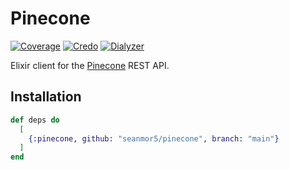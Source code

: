 # Pinecone

[![Coverage](https://github.com/MikaAK/pinecone/actions/workflows/coverage.yml/badge.svg)](https://github.com/MikaAK/pinecone/actions/workflows/coverage.yml)
[![Credo](https://github.com/MikaAK/pinecone/actions/workflows/credo.yml/badge.svg)](https://github.com/MikaAK/pinecone/actions/workflows/credo.yml)
[![Dialyzer](https://github.com/MikaAK/pinecone/actions/workflows/dialyzer.yml/badge.svg)](https://github.com/MikaAK/pinecone/actions/workflows/dialyzer.yml)

Elixir client for the [Pinecone](https://pinecone.io) REST API.

## Installation

```elixir
def deps do
  [
    {:pinecone, github: "seanmor5/pinecone", branch: "main"}
  ]
end
```
